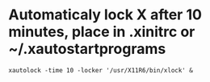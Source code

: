 # Automaticaly lock X after 10 minutes, place in .xinitrc or ~/.xautostartprograms
```
xautolock -time 10 -locker '/usr/X11R6/bin/xlock' &
```
